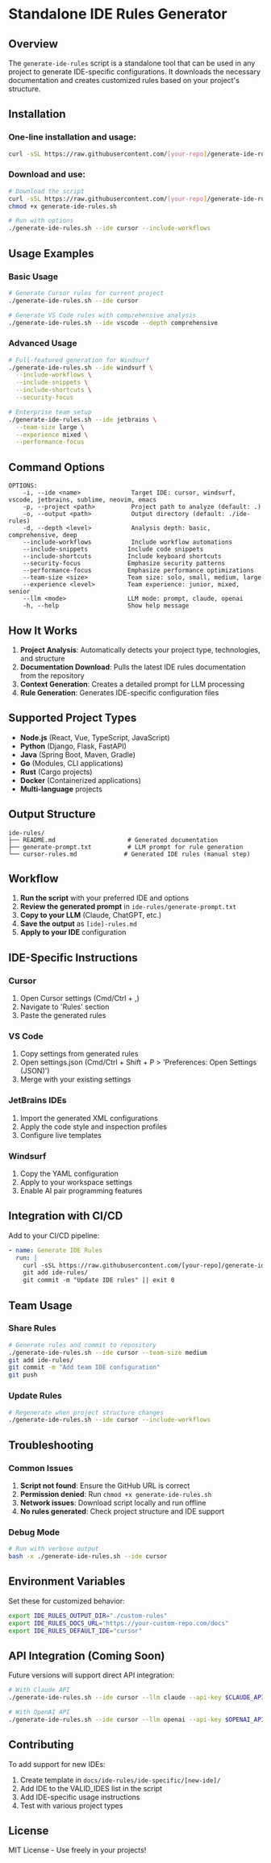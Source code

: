 # Standalone IDE Rules Generator

## Overview

The `generate-ide-rules` script is a standalone tool that can be used in any project to generate IDE-specific configurations. It downloads the necessary documentation and creates customized rules based on your project's structure.

## Installation

### One-line installation and usage:
```bash
curl -sSL https://raw.githubusercontent.com/[your-repo]/generate-ide-rules.sh | bash -s -- --ide cursor
```

### Download and use:
```bash
# Download the script
curl -sSL https://raw.githubusercontent.com/[your-repo]/generate-ide-rules.sh -o generate-ide-rules.sh
chmod +x generate-ide-rules.sh

# Run with options
./generate-ide-rules.sh --ide cursor --include-workflows
```

## Usage Examples

### Basic Usage
```bash
# Generate Cursor rules for current project
./generate-ide-rules.sh --ide cursor

# Generate VS Code rules with comprehensive analysis
./generate-ide-rules.sh --ide vscode --depth comprehensive
```

### Advanced Usage
```bash
# Full-featured generation for Windsurf
./generate-ide-rules.sh --ide windsurf \
  --include-workflows \
  --include-snippets \
  --include-shortcuts \
  --security-focus

# Enterprise team setup
./generate-ide-rules.sh --ide jetbrains \
  --team-size large \
  --experience mixed \
  --performance-focus
```

## Command Options

```
OPTIONS:
    -i, --ide <name>              Target IDE: cursor, windsurf, vscode, jetbrains, sublime, neovim, emacs
    -p, --project <path>          Project path to analyze (default: .)
    -o, --output <path>           Output directory (default: ./ide-rules)
    -d, --depth <level>           Analysis depth: basic, comprehensive, deep
    --include-workflows           Include workflow automations
    --include-snippets           Include code snippets
    --include-shortcuts          Include keyboard shortcuts
    --security-focus             Emphasize security patterns
    --performance-focus          Emphasize performance optimizations
    --team-size <size>           Team size: solo, small, medium, large
    --experience <level>         Team experience: junior, mixed, senior
    --llm <mode>                 LLM mode: prompt, claude, openai
    -h, --help                   Show help message
```

## How It Works

1. **Project Analysis**: Automatically detects your project type, technologies, and structure
2. **Documentation Download**: Pulls the latest IDE rules documentation from the repository
3. **Context Generation**: Creates a detailed prompt for LLM processing
4. **Rule Generation**: Generates IDE-specific configuration files

## Supported Project Types

- **Node.js** (React, Vue, TypeScript, JavaScript)
- **Python** (Django, Flask, FastAPI)
- **Java** (Spring Boot, Maven, Gradle)
- **Go** (Modules, CLI applications)
- **Rust** (Cargo projects)
- **Docker** (Containerized applications)
- **Multi-language** projects

## Output Structure

```
ide-rules/
├── README.md                    # Generated documentation
├── generate-prompt.txt          # LLM prompt for rule generation
└── cursor-rules.md             # Generated IDE rules (manual step)
```

## Workflow

1. **Run the script** with your preferred IDE and options
2. **Review the generated prompt** in `ide-rules/generate-prompt.txt`
3. **Copy to your LLM** (Claude, ChatGPT, etc.)
4. **Save the output** as `[ide]-rules.md`
5. **Apply to your IDE** configuration

## IDE-Specific Instructions

### Cursor
1. Open Cursor settings (Cmd/Ctrl + ,)
2. Navigate to 'Rules' section
3. Paste the generated rules

### VS Code
1. Copy settings from generated rules
2. Open settings.json (Cmd/Ctrl + Shift + P > 'Preferences: Open Settings (JSON)')
3. Merge with your existing settings

### JetBrains IDEs
1. Import the generated XML configurations
2. Apply the code style and inspection profiles
3. Configure live templates

### Windsurf
1. Copy the YAML configuration
2. Apply to your workspace settings
3. Enable AI pair programming features

## Integration with CI/CD

Add to your CI/CD pipeline:
```yaml
- name: Generate IDE Rules
  run: |
    curl -sSL https://raw.githubusercontent.com/[your-repo]/generate-ide-rules.sh | bash -s -- --ide cursor
    git add ide-rules/
    git commit -m "Update IDE rules" || exit 0
```

## Team Usage

### Share Rules
```bash
# Generate rules and commit to repository
./generate-ide-rules.sh --ide cursor --team-size medium
git add ide-rules/
git commit -m "Add team IDE configuration"
git push
```

### Update Rules
```bash
# Regenerate when project structure changes
./generate-ide-rules.sh --ide cursor --include-workflows
```

## Troubleshooting

### Common Issues

1. **Script not found**: Ensure the GitHub URL is correct
2. **Permission denied**: Run `chmod +x generate-ide-rules.sh`
3. **Network issues**: Download script locally and run offline
4. **No rules generated**: Check project structure and IDE support

### Debug Mode
```bash
# Run with verbose output
bash -x ./generate-ide-rules.sh --ide cursor
```

## Environment Variables

Set these for customized behavior:
```bash
export IDE_RULES_OUTPUT_DIR="./custom-rules"
export IDE_RULES_DOCS_URL="https://your-custom-repo.com/docs"
export IDE_RULES_DEFAULT_IDE="cursor"
```

## API Integration (Coming Soon)

Future versions will support direct API integration:
```bash
# With Claude API
./generate-ide-rules.sh --ide cursor --llm claude --api-key $CLAUDE_API_KEY

# With OpenAI API
./generate-ide-rules.sh --ide cursor --llm openai --api-key $OPENAI_API_KEY
```

## Contributing

To add support for new IDEs:
1. Create template in `docs/ide-rules/ide-specific/[new-ide]/`
2. Add IDE to the VALID_IDES list in the script
3. Add IDE-specific usage instructions
4. Test with various project types

## License

MIT License - Use freely in your projects!